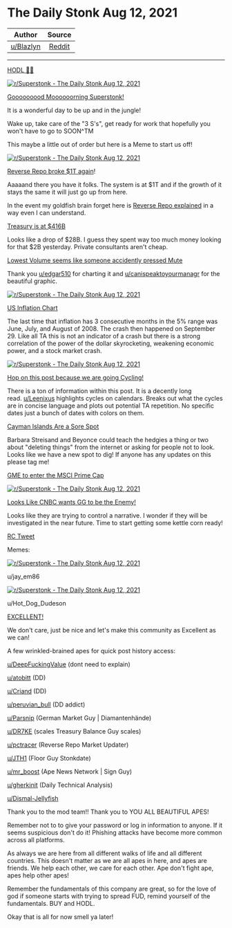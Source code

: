 The Daily Stonk Aug 12, 2021
============================

| Author       | Source       | 
| :-------------: |:-------------:|
|  [u/Blazlyn](https://www.reddit.com/user/Blazlyn/) | [Reddit](https://www.reddit.com/r/Superstonk/comments/p2xae9/the_daily_stonk_aug_12_2021/) | 

---

[HODL 💎🙌](https://www.reddit.com/r/Superstonk/search?q=flair_name%3A%22HODL%20%F0%9F%92%8E%F0%9F%99%8C%22&restrict_sr=1)

[![r/Superstonk - The Daily Stonk Aug 12, 2021](https://preview.redd.it/ed7xocpqjwg71.png?width=1600&format=png&auto=webp&s=010b0ef6d2f7623cb7cc69143c30cbee79afd694)](https://preview.redd.it/ed7xocpqjwg71.png?width=1600&format=png&auto=webp&s=010b0ef6d2f7623cb7cc69143c30cbee79afd694)

[Gooooooood Moooooorning Superstonk!](https://www.youtube.com/watch?v=AwSra5p8MDw)

It is a wonderful day to be up and in the jungle!

Wake up, take care of the "3 S's", get ready for work that hopefully you won't have to go to SOON^TM

This maybe a little out of order but here is a Meme to start us off!

[![r/Superstonk - The Daily Stonk Aug 12, 2021](https://preview.redd.it/zkr0gb77kwg71.jpg?width=640&format=pjpg&auto=webp&s=49cd3cbc22467d1927557c76730630dfe98230d3)](https://preview.redd.it/zkr0gb77kwg71.jpg?width=640&format=pjpg&auto=webp&s=49cd3cbc22467d1927557c76730630dfe98230d3)

[Reverse Repo broke $1T again](https://www.reddit.com/r/Superstonk/comments/p1tqgj/daily_reverse_repo_update_0810_998654b/)!

Aaaaand there you have it folks. The system is at $1T and if the growth of it stays the same it will just go up from here.

In the event my goldfish brain forget here is [Reverse Repo explained](https://www.reddit.com/r/Superstonk/comments/owwk1p/the_rrp_number_is_incredible_but_what_does_it/h7iv86i/?context=3) in a way even I can understand.

[Treasury is at $416B](https://www.reddit.com/r/Superstonk/comments/ozecaq/daily_treasury_balance_update_for_0805_466b_39b/)

Looks like a drop of $28B. I guess they spent way too much money looking for that $2B yesterday. Private consultants aren't cheap.

[Lowest Volume seems like someone accidently pressed Mute](https://www.reddit.com/r/Superstonk/comments/p2kzi0/i_cant_hear_you_closed_with_091_mil_volume_sub1/)

Thank you [u/edgar510](https://www.reddit.com/u/edgar510/) for charting it and [u/canispeaktoyourmanagr](https://www.reddit.com/u/canispeaktoyourmanagr/) for the beautiful graphic.

[![r/Superstonk - The Daily Stonk Aug 12, 2021](https://preview.redd.it/49233687lwg71.jpg?width=960&format=pjpg&auto=webp&s=136c57e7e1359f1feb9d744056d708e5e36713fe)](https://preview.redd.it/49233687lwg71.jpg?width=960&format=pjpg&auto=webp&s=136c57e7e1359f1feb9d744056d708e5e36713fe)

[US Inflation Chart](https://www.reddit.com/r/Superstonk/comments/p2cou7/us_inflation_chart_update/?ref=share&ref_source=link)

The last time that inflation has 3 consecutive months in the 5% range was June, July, and August of 2008. The crash then happened on September 29. Like all TA this is not an indicator of a crash but there is a strong correlation of the power of the dollar skyrocketing, weakening economic power, and a stock market crash.

[![r/Superstonk - The Daily Stonk Aug 12, 2021](https://preview.redd.it/idqzqkx7mwg71.jpg?width=640&format=pjpg&auto=webp&s=c269c4ee74e91ce96270631d17253c72ab2b74ce)](https://preview.redd.it/idqzqkx7mwg71.jpg?width=640&format=pjpg&auto=webp&s=c269c4ee74e91ce96270631d17253c72ab2b74ce)

[Hop on this post because we are going Cycling!](https://www.reddit.com/r/Superstonk/comments/p21f5x/cycles_dtccnscc_stuff/?ref=share&ref_source=link)

There is a ton of information within this post. It is a decently long read. [u/Leenixus](https://www.reddit.com/u/Leenixus/) highlights cycles on calendars. Breaks out what the cycles are in concise language and plots out potential TA repetition. No specific dates just a bunch of dates with colors on them.

[Cayman Islands Are a Sore Spot](https://www.reddit.com/r/Superstonk/comments/p2aeyi/sorry_apes_apparently_im_facilitating_illegal/?ref=share&ref_source=link)

Barbara Streisand and Beyonce could teach the hedgies a thing or two about "deleting things" from the internet or asking for people not to look. Looks like we have a new spot to dig! If anyone has any updates on this please tag me!

[GME to enter the MSCI Prime Cap](https://www.reddit.com/r/Superstonk/comments/p2pt75/breaking_news_gme_is_now_a_msci_us_prime_market/?utm_medium=android_app&utm_source=share)

[![r/Superstonk - The Daily Stonk Aug 12, 2021](https://preview.redd.it/utuw2v4tnwg71.jpg?width=960&format=pjpg&auto=webp&s=6c63f2b13a18ea94fe495fd75c3e74e105eb70cf)](https://preview.redd.it/utuw2v4tnwg71.jpg?width=960&format=pjpg&auto=webp&s=6c63f2b13a18ea94fe495fd75c3e74e105eb70cf)

[Looks Like CNBC wants GG to be the Enemy!](https://www.reddit.com/r/Superstonk/comments/p20gp2/save_this_for_your_records_here_is_cnbc/)

Looks like they are trying to control a narrative. I wonder if they will be investigated in the near future. Time to start getting some kettle corn ready!

[RC Tweet](https://twitter.com/ryancohen/status/1425606429574979584)

Memes:

[![r/Superstonk - The Daily Stonk Aug 12, 2021](https://preview.redd.it/dy9ttogtowg71.jpg?width=640&format=pjpg&auto=webp&s=42e1cd45ed6db836937d7bf6109626f6d0f12a55)](https://preview.redd.it/dy9ttogtowg71.jpg?width=640&format=pjpg&auto=webp&s=42e1cd45ed6db836937d7bf6109626f6d0f12a55)

u/jay_em86

[![r/Superstonk - The Daily Stonk Aug 12, 2021](https://preview.redd.it/1ikc6wz2pwg71.jpg?width=640&format=pjpg&auto=webp&s=ff9a542995eb3424ff934430165886422a6ee759)](https://preview.redd.it/1ikc6wz2pwg71.jpg?width=640&format=pjpg&auto=webp&s=ff9a542995eb3424ff934430165886422a6ee759)

u/Hot_Dog_Dudeson

[EXCELLENT!](https://giphy.com/gifs/ifc-80s-bill-and-ted-excellet-l46CDHTqbmnGZyxKo)

We don't care, just be nice and let's make this community as Excellent as we can!

A few wrinkled-brained apes for quick post history access:

[u/DeepFuckingValue](https://www.reddit.com/u/DeepFuckingValue/) (dont need to explain)

[u/atobitt](https://www.reddit.com/u/atobitt/) (DD)

[u/Criand](https://www.reddit.com/u/Criand/) (DD)

[u/peruvian_bull](https://www.reddit.com/u/peruvian_bull/) (DD addict)

[u/Parsnip](https://www.reddit.com/u/Parsnip/) (German Market Guy | Diamantenhände)

[u/DR7KE](https://www.reddit.com/u/DR7KE/) (scales Treasury Balance Guy scales)

[u/pctracer](https://www.reddit.com/u/pctracer/) (Reverse Repo Market Updater)

[u/JTH1](https://www.reddit.com/u/JTH1/) (Floor Guy Stonkdate)

[u/mr_boost](https://www.reddit.com/u/mr_boost/) (Ape News Network | Sign Guy)

[u/gherkinit](https://www.reddit.com/u/gherkinit/) (Daily Technical Analysis)

[u/Dismal-Jellyfish](https://www.reddit.com/u/Dismal-Jellyfish/)

Thank you to the mod team!! Thank you to YOU ALL BEAUTIFUL APES!

Remember not to to give your password or log in information to anyone. If it seems suspicious don't do it! Phishing attacks have become more common across all platforms.

As always we are here from all different walks of life and all different countries. This doesn't matter as we are all apes in here, and apes are friends. We help each other, we care for each other. Ape don't fight ape, apes help other apes!

Remember the fundamentals of this company are great, so for the love of god if someone starts with trying to spread FUD, remind yourself of the fundamentals. BUY and HODL.

Okay that is all for now smell ya later!
